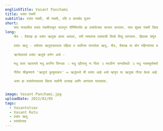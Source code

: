 ```yaml
---
englishTitle: Vasant Panchami
title: वसंत पंचमी
subtitle: वसंत पंचमी, श्री पंचमी, रति व कामदेव पूजन
short:
    माघ मासातील वसंत पंचमीपासून फाल्गुन पौर्णिमेपर्यंत हा वसंतोत्सव साजरा करतात. माघ शुक्ल पंचमी दिवशी चौरंगावर वस्त्र अंथरावे. त्यावर अक्षतांनी अष्टदल कमल काढावे. प्रथम गणेशपूजा व नंतर गव्हाच्या पुंजीमध्ये रति व कामदेवाची पूजा करावी. निरनिराळी फळे, फुले, पत्री आदी वाहून प्रार्थना करावी. वैवाहिक जीवन सुखमय होऊन उत्साह प्राप्तीकरिता हे व्रत केले जाते.
long:
    चैत्र - वैशाख हा वसंत ऋतूचा काल असला, तरी माघातच वसंताची चिन्हे दिसू लागतात. हिवाळा संपून हवा उबदार झाल्यामुळे वातावरण प्रसन्न होते. लोक आनंदी व उत्साही होतात. प्राचीन काळी र वसंत ऋतूच्या स्वागतासाठी सुवसंतक, वसंतोत्सव, मदनोत्सव, अशोकोत्सव, इ. उत्सव केले जात.
  
    वसंत ऋतू - वर्षाच्या ऋतुचक्रातला पहिला व सर्वोत्तम मानलेला ऋतू. चैत्र, वैशाख या दोन महिन्यांच्या कालखंडाला हे नाव प्राचीन काळापासून दिलेले आहे. या ऋतूत औषधी उत्पन्न होतात व वनस्पतींना फुले, फळे येतात, असे वर्णन शतपथ ब्राह्मणात केलेले आहे. त्या ग्रंथात वसंत ऋतूला संवत्सराचे द्वार मानले आहे.
    
    ऋग्वेदातले वसंत ऋतूचे वर्णन असे -
    
    मधु वाता ऋतायते मधु क्षरन्ति सिन्धवः । मधु द्यौरस्तु नः पिता ॥ माध्वीनंः सन्त्वोषधीः ॥ मधु नक्तमुतोषसो मधुमत्पाथियं रजः । वसंताचे आगमन होताच सर्व वातावरण आल्हाददायक होते, असा वरील मंत्राचा आशय आहे. (ऋ. १. ९०. ६-७)

    गीतेत श्रीकृष्णाने 'ऋतूनां कुसुमाकरः' = ऋतूंमध्ये मी वसंत आहे असे म्हणून या ऋतूचा गौरव केला आहे. संस्कृत साहित्यात वसंताविषयी विशेष प्रीती व्यक्त केलेली आढळते. संस्कृत साहित्यात वसंतोत्सवाची वर्णने विपुल आहेत. वसंतोत्सवात वनविहार, जलक्रीडा, नृत्य, संगीत, नाटक, इ. मनोरंजनाचे विविध कार्यक्रम आयोजित केलेले असत. पूर्वीचे राजे सपरिवार व सर्व ऐश्वर्यानिशी अशा उत्सवात भाग घेत. सामान्य नागरिक स्वच्छंदाने नृत्य-गायनांत सहभागी होत. सर्वजण पिवळी वस्त्रे वापरीत व पिवळा रंग परस्परांच्या अंगावर उडवीत.

    असा हा वसंतोस्तवाचा दिवस सर्वांनी उत्साह आणि आनंदात घालवावा.


image: Vasant Panchami.jpg
uploadDate: 2022/02/05
tags:
  - Vasantotsav
  - Vasant Rutu
  - वसंत ऋतु
  - वसंतोत्सव
---
```

